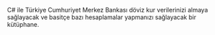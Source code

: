 C# ile Türkiye Cumhuriyet Merkez Bankası döviz kur verilerinizi almaya sağlayacak ve basitçe bazı hesaplamalar yapmanızı sağlayacak bir kütüphane.
